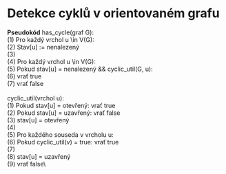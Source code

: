 # Detekce cyklů v orientovaném grafu

**Pseudokód**
has_cycle(graf G):\
(1) Pro každý vrchol u \in V(G):\
(2)     Stav[u] := nenalezený\
(3)\
(4) Pro každý vrchol u \in V(G):\
(5)     Pokud stav[u] = nenalezený && cyclic_util(G, u):\
(6)         vrať true\
(7) vrať false\
\
cyclic_util(vrchol u):\
(1) Pokud stav[u] = otevřený: vrať true\
(2) Pokud stav[u] = uzavřený: vrať false\
(3) stav[u] = otevřený\
(4) \
(5) Pro každého souseda v vrcholu u:\
(6)     Pokud cyclic_util(v) = true: vrať true\
(7)\
(8) stav[u] = uzavřený\
(9) vrať false\